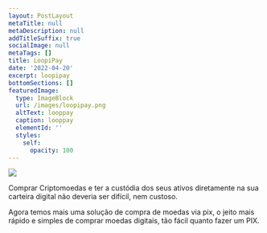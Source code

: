 ```yaml
---
layout: PostLayout
metaTitle: null
metaDescription: null
addTitleSuffix: true
socialImage: null
metaTags: []
title: LoopiPay
date: '2022-04-20'
excerpt: loopipay
bottomSections: []
featuredImage:
  type: ImageBlock
  url: /images/loopipay.png
  altText: looppay
  caption: looppay
  elementId: ''
  styles:
    self:
      opacity: 100
---
```

![](/images/looppay%20capa.png)

Comprar Criptomoedas e ter a custódia dos seus ativos diretamente na sua carteira digital não deveria ser difícil, nem custoso. 

Agora temos mais uma solução de compra de moedas via pix, o jeito mais rápido e simples de comprar moedas digitais, tão fácil quanto fazer um PIX.

